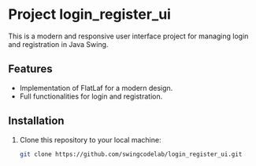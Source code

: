 # Project login_register_ui

This is a modern and responsive user interface project for managing login and registration in Java Swing.

## Features

- Implementation of FlatLaf for a modern design.
- Full functionalities for login and registration.

## Installation

1. Clone this repository to your local machine:
   ```bash
   git clone https://github.com/swingcodelab/login_register_ui.git
